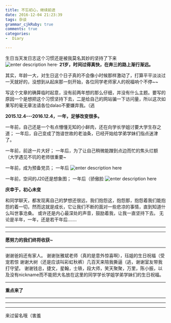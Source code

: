 ```yaml
---
title: 不忘初心，继续前进
date: 2016-12-04 21:23:39
tags: 杂谈
grammar_cjkRuby: true
comments: true
categories:
-  Diary

---
```


生日当天发日志这个习惯还是被我莫名其妙的坚持了下来
![enter description here][1]·
   **21岁，时间过得真快，在奔三的路上渐行渐远。**
   
   其实，年龄一大，对生日这个日子真的不会像小时候那样激动了，打算平平淡淡过一天就好的，没想到从起床那一刻开始，各位同学老师家人的祝福响个不停~~
   
   写这个文章的确算临时起意，没有前两年想的那么仔细，并没有什么主题。要写的原因一个是想把这个习惯坚持下去，二是给自己的网站骗一下访问量，所以这次如果写的毫无章法请各位dalao不要嫌弃我。（逃
   
   **2015.12.4---2016.12.4，一年，足够改变很多。**
   
   一年前，自己还是一个有点懵懂无知的小鲜肉，还在向学长学姐讨要大学生存之道；
   一年后，自己变成了饱谙世故的老油条，已经开始给学弟学妹们指点迷津了。
   
   一年前，前途一片大好；
   一年后，为了让自己稍微能蹭到点边而忙的焦头烂额（大学遇见不坑的老师很重要~
   
   一年前，成为预备党员；
   一年后
   ![enter description here][2]
   
   一年前，空间的J20还是想象图；
   一年后（骄傲脸
   ![enter description here][3]
   
   **庆幸于，初心未变**
   
   和同学聊天，都发现离自己的梦想还很远，我们抱怨这，抱怨那，抱怨着我们能抱怨的着一切，然而这就是成长，它让我们不断的面对一些悲凉的事情，直到知道什么叫世事沧桑。
   或许还是内心最深处的声音，鼓励着我，让我一直坚持下去。
   无论是半年，一年，还是若干年后.......
   


----------


----------


  **愿努力的我们终将收获~**
  
  


----------



   谢谢爸妈还有家人。
   谢谢张雅斌老师（真的是意外惊喜啊），珏姐的生日祝福（受宠若惊
   谢谢大树（还是应该叫彩虹秋裤）几百天来陪我撕逼（逃，谢谢室友带我打守望。
   谢谢钱总，捷文，星翰，士轶，段大师，笑天聚聚，万里，陈小振，以及没有nickname而不能把大名放在这里的同学学长学姐学弟学妹们的生日祝福。
   
   ---

   
   **重点来了**
   


----------


----------


----------


   来过留名哦（害羞


  [1]: http://p1.bqimg.com/4851/e3637dd123fe2df7.jpg
  [2]: http://p1.bpimg.com/4851/2e05ba4fafc0b770.jpg
  [3]: http://i1.piimg.com/4851/ad17bac3be5748d9.jpg
